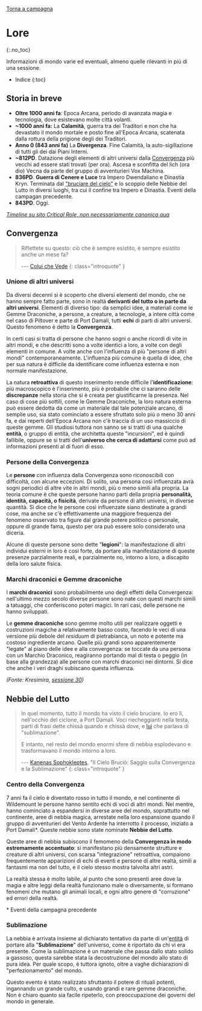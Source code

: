 [Torna a campagna](/xho/campaign)

# Lore
{:.no_toc}

Informazioni di mondo varie ed eventuali, almeno quelle rilevanti in più di una sessione.

- Indice
{:toc}

## Storia in breve

- **Oltre 1000 anni fa**: Epoca Arcana, periodo di avanzata magia e tecnologia, dove esistevano molte città volanti.
- **~1000 anni fa:** La **Calamità**, guerra tra dei Traditori e non che ha devastato il mondo mortale e posto fine all'Epoca Arcana, scatenata dalla rottura della prigione degli dei Traditori. 
- **Anno 0 (843 anni fa)** La **Divergenza**. Fine Calamità, la auto-sigillazione di tutti gli dei dai Piani Interni.
- **~812PD**. Datazione degli elementi di altri universi dalla [Convergenza](#convergenza) più vecchi ad essere stati trovati (per ora). Ascesa e sconfitta del lich (ora dio) Vecna da parte del gruppo di avventurieri Vox Machina.
- **836PD**. **Guerra di Cenere e Luce** tra Impero Dwendaliano e Dinastia Kryn. Terminata dal ["bruciare del cielo"](#nebbie-del-lutto) e lo scoppio delle Nebbie del Lutto in diversi luoghi, tra cui il confine tra Impero e Dinastia. Eventi della campagan precedente.
- **843PD**. Oggi.

*[Timeline su sito Critical Role, non necessariamente canonica qua](https://static.wikia.nocookie.net/criticalrole/images/c/c3/EX_timeline_800_v2.png/revision/latest/scale-to-width-down/700?cb=20211028233235)*

## Convergenza

> Riflettete su questo: ciò che è sempre esistito, è sempre esistito anche un mese fa?
>
> --- [Colui che Vede](/xho/npc/fog#asterius-il-tessistorie)
{: class="introquote" }

### Unione di altri universi

Da diversi decenni si è scoperto che diversi elementi del mondo, che ne hanno sempre fatto parte, sono in realtà **derivanti del tutto o in parte da altri universi**. Elementi di diverso tipo: da semplici idee, a materiali come le Gemme Draconiche, a persone, a creature, a tecnologie, a intere città come nel caso di Piltover e parte di Port Damali, tutti **echi** di parti di altri universi. Questo fenomeno è detto la **Convergenza**.

In certi casi si tratta di persone che hanno sogni o anche ricordi di vite in altri mondi, e che descritti sono a volte identici a loro, a volte con degli elementi in comune. A volte anche con l'influenza di più "persone di altri mondi" contemporaneamente. L'influenza più comune è quella di idee, che per sua natura è difficile da identificare come influenza esterna e non normale manifestazione.

La natura **retroattiva** di questo inserimento rende difficile l'**identificazione**: più macroscopico è l'inserimento, più è probabile che ci saranno delle **discrepanze** nella storia che si è creata per giustificarne la presenza. Nel caso di cose più sottili, come le Gemme Draconiche, la loro natura esterna può essere dedotta da come un materiale dal tale potenziale arcano, di semplie uso, sia stato cominciato a essere sfruttato solo più o meno 30 anni fa, e dai reperti dell'Epoca Arcana non c'è traccia di un uso massiccio di queste gemme.
Gli studiosi tuttora non sanno se si tratti di una qualche **entità**, o gruppo di entità, che architetta queste "incursioni", ed è quindi fallibile, oppure se si tratti dell'**universo che cerca di adattarsi** come può ad informazioni presenti al di fuori di esso. 

### Persone della Convergenza

Le **persone** con influenza dalla Convergenza sono riconoscibili con difficoltà, con alcune eccezioni. Di solito, una persona così influenzata avrà sogni periodici di altre vite in altri mondi, più o meno simili alla propria. La teoria comune è che queste persone hanno parti della propria **personalità, identità, capacità, o fisicità**, derivate da persone di altri universi, in diverse quantità. Si dice che le persone così influenzate siano destinate a grandi cose, ma anche se c'è effettivamente una maggiore frequenza del fenomeno osservato tra figure dal grande potere politico o personale, oppure di grande fama, questo per ora può essere solo considerato una diceria.

Alcune di queste persone sono dette "**legioni**": la manifestazione di altri individui esterni in loro è così forte, da portare alla manifestazione di queste presenze parzialmente reali, e parzialmente no, intorno a loro, a discapito della loro salute fisica.

### Marchi draconici e Gemme draconiche

I **marchi draconici** sono probabilmente uno degli effetti della Convergenza: nell'ultimo mezzo secolo diverse persone sono nate con questi marchi simili a tatuaggi, che conferiscono poteri magici. In rari casi, delle persone ne hanno sviluppati.

Le **gemme draconiche** sono gemme molto utili per realizzare oggetti e costruzioni magiche a relativamente basso costo, facendo le veci di una versione più debole del *residuum* di pietrabianca, un noto e potente ma costoso ingrediente arcano. Quelle più grandi sono apparentemente "legate" al piano delle idee e alla convergenza: se toccate da una persona con un Marchio Draconico, reagiranno portando mal di testa o peggio (in base alla grandezza) alle persone con marchi draconici nei dintorni. Si dice che anche i veri draghi subiscano questa influenza.

*(Fonte: Kresimira, [sessione 30](/xho/sessioni#sessione-30))*

## Nebbie del Lutto

> In quel momento, tutto il mondo ha visto il cielo bruciare. Io ero lì, nell'occhio del ciclone, a Port Damali. Voci riecheggianti nella testa, parti di frasi dette chissà quando e chissà dove, e [lui](/xho/npc/fog#asterius-il-tessistorie) che parlava di "sublimazione".
>
> E intanto, nel resto del mondo enormi sfere di nebbia esplodevano e trasformavano il mondo intorno a loro.
>
> --- [Kanenas Sophokleptes](/xho/npc/dwendalian#kanenas), "Il Cielo Bruciò: Saggio sulla Convergenza e la Sublimazione"
{: class="introquote" }

### Centro della Convergenza

7 anni fa il cielo è diventato rosso in tutto il mondo, e nel continente di Wildemount le persone hanno sentito echi di voci di altri mondi. Nel mentre, hanno cominciato a espandersi in diverse aree del mondo, soprattutto nel continente, aree di nebbia magica, arrestate nella loro espansione quando il gruppo di avventurieri del Vento Ardente ha interrotto il processo, iniziato a Port Damali*. Queste nebbie sono state nominate **Nebbie del Lutto**.

Queste aree di nebbia subiscono il femomeno della **Convergenza in modo estremamente accentuato**: si manifestano più densamente strutture e creature di altri universi, con scarsa "integrazione" retroattiva, compaiono frequentemente apparizioni di echi di eventi e persone di altre realtà, simili a fantasmi ma non del tutto, e il cielo stesso mostra talvolta altri astri.

La realtà stessa è molto labile, al punto che sono presenti aree dove la magia e altre leggi della realtà funzionano male o diversamente, si formano fenomeni che mutano gli animali locali, e ogni altro genere di "corruzione" ed errori della realtà.

\* Eventi della campagna precedente

### Sublimazione

La nebbia è arrivata insieme al dichiarato tentativo da parte di un'[entità](/xho/npc/fog#asterius-il-tessistorie) di portare alla "**Sublimazione**" dell'universo, come è riportato da chi vi era presente. Come la sublimazione è un materiale che passa dallo stato solido a gassoso, questa sarebbe stata la decostruzione del mondo allo stato di pura idea. Per quale scopo, è tuttora ignoto, oltre a vaghe dichiarazioni di "perfezionamento" del mondo.

Questo evento è stato realizzato sfruttanto il potere di rituali potenti, ingannando un grande culto, e usando grandi e rare gemme draconiche. Non è chiaro quanto sia facile ripeterlo, con preoccupazione dei governi del mondo in generale.